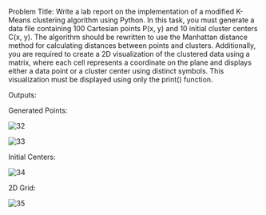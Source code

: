 Problem Title: Write a lab report on the implementation of a modified K-Means clustering algorithm using Python. In this task, you must generate a data file containing 100 Cartesian points P(x, y) and 10 initial cluster centers C(x, y). The algorithm should be rewritten to use the Manhattan distance method for calculating distances between points and clusters. Additionally, you are required to create a 2D visualization of the clustered data using a matrix, where each cell represents a coordinate on the plane and displays either a data point or a cluster center using distinct symbols. This visualization must be displayed using only the print() function.

Outputs:

Generated Points:

![32](https://github.com/user-attachments/assets/02fa6019-8c44-4f3c-8ff7-77132941a3be)

![33](https://github.com/user-attachments/assets/2d07ec48-e037-49f1-82ca-3f2057843ad8)

Initial Centers:

![34](https://github.com/user-attachments/assets/db6c9285-d0c7-434b-8c11-6b7a7b4141c1)

2D Grid:

![35](https://github.com/user-attachments/assets/57051736-9f78-4b64-9bab-2a09c98c5562)
